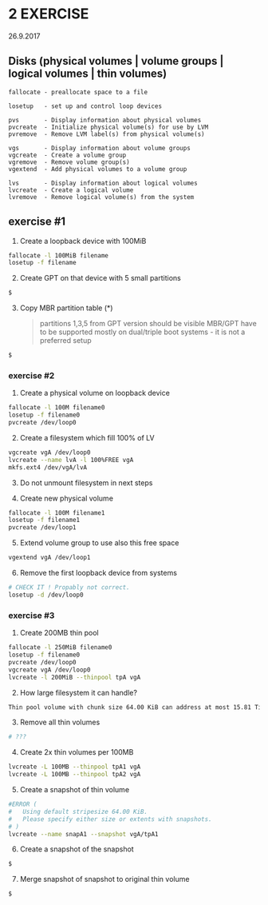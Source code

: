 # 2 EXERCISE
26.9.2017

## Disks (physical volumes | volume groups | logical volumes | thin volumes)

```
fallocate - preallocate space to a file

losetup   - set up and control loop devices

pvs       - Display information about physical volumes
pvcreate  - Initialize physical volume(s) for use by LVM
pvremove  - Remove LVM label(s) from physical volume(s)

vgs       - Display information about volume groups
vgcreate  - Create a volume group
vgremove  - Remove volume group(s)
vgextend  - Add physical volumes to a volume group

lvs       - Display information about logical volumes
lvcreate  - Create a logical volume
lvremove  - Remove logical volume(s) from the system
```

## exercise #1

1. Create a loopback device with 100MiB

```sh
fallocate -l 100MiB filename
losetup -f filename
```

2. Create GPT on that device with 5 small partitions
```sh
$
```

3. Copy MBR partition table (\*)
	> partitions 1,3,5 from GPT version should be visible
    > MBR/GPT have to be supported mostly on dual/triple boot systems - it is not a preferred setup

```sh
$
```

### exercise #2

1. Create a physical volume on loopback device
```sh
fallocate -l 100M filename0
losetup -f filename0
pvcreate /dev/loop0
```
2. Create a filesystem which fill 100% of LV
```sh
vgcreate vgA /dev/loop0
lvcreate --name lvA -l 100%FREE vgA
mkfs.ext4 /dev/vgA/lvA
```
3. Do not unmount filesystem in next steps

4. Create new physical volume
```sh
fallocate -l 100M filename1
losetup -f filename1
pvcreate /dev/loop1
```
5. Extend volume group to use also this free space
```sh
vgextend vgA /dev/loop1
```
6. Remove the first loopback device from systems
```sh
# CHECK IT ! Propably not correct.
losetup -d /dev/loop0
```

### exercise #3
1. Create 200MB thin pool
```sh
fallocate -l 250MiB filename0
losetup -f filename0
pvcreate /dev/loop0 
vgcreate vgA /dev/loop0
lvcreate -l 200MiB --thinpool tpA vgA
```
2. How large filesystem it can handle?
```sh
Thin pool volume with chunk size 64.00 KiB can address at most 15.81 TiB of data.
```
3. Remove all thin volumes
```sh
# ???
```
4. Create 2x thin volumes per 100MB
```sh
lvcreate -L 100MB --thinpool tpA1 vgA
lvcreate -L 100MB --thinpool tpA2 vgA
```
5. Create a snapshot of thin volume
```sh
#ERROR (
#	Using default stripesize 64.00 KiB.
#  	Please specify either size or extents with snapshots.
# )
lvcreate --name snapA1 --snapshot vgA/tpA1
```
6. Create a snapshot of the snapshot
```sh
$
```
7. Merge snapshot of snapshot to original thin volume
```sh
$
```
